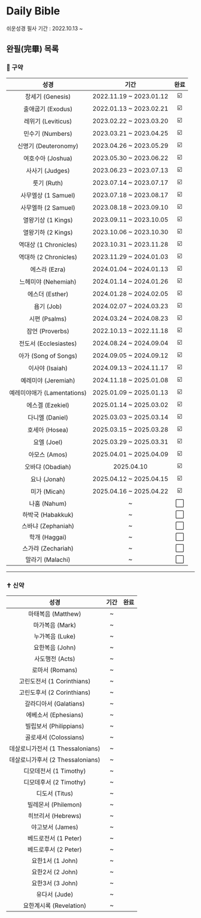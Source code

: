 # Daily Bible
쉬운성경 필사 기간 : 2022.10.13 ~
## 완필(完畢) 목록 
### 📖 구약
| 성경 | 기간 | 완료 |
|:------:|:------:|:------:|
| 창세기 (Genesis) | 2022.11.19 ~ 2023.01.12 | ☑️ |
| 출애굽기 (Exodus) | 2022.01.13 ~ 2023.02.21 | ☑️ |
| 레위기 (Leviticus) | 2023.02.22 ~ 2023.03.20 | ☑️ |
| 민수기 (Numbers) | 2023.03.21 ~ 2023.04.25 | ☑️ |
| 신명기 (Deuteronomy) | 2023.04.26 ~ 2023.05.29 | ☑️ |
| 여호수아 (Joshua) | 2023.05.30 ~ 2023.06.22 | ☑️ |
| 사사기 (Judges) | 2023.06.23 ~ 2023.07.13 | ☑️ |
| 룻기 (Ruth) | 2023.07.14 ~ 2023.07.17 | ☑️ |
| 사무엘상 (1 Samuel) | 2023.07.18 ~ 2023.08.17 | ☑️ |
| 사무엘하 (2 Samuel) | 2023.08.18 ~ 2023.09.10 | ☑️ |
| 열왕기상 (1 Kings) | 2023.09.11 ~ 2023.10.05 | ☑️ |
| 열왕기하 (2 Kings) | 2023.10.06 ~ 2023.10.30 | ☑️ |
| 역대상 (1 Chronicles) | 2023.10.31 ~ 2023.11.28 | ☑️ |
| 역대하 (2 Chronicles) | 2023.11.29 ~ 2024.01.03 | ☑️ |
| 에스라 (Ezra) | 2024.01.04 ~ 2024.01.13 | ☑️ |
| 느헤미야 (Nehemiah) | 2024.01.14 ~ 2024.01.26 | ☑️ |
| 에스더 (Esther) | 2024.01.28 ~ 2024.02.05 | ☑️ |
| 욥기 (Job) | 2024.02.07 ~ 2024.03.23 | ☑️ |
| 시편 (Psalms) | 2024.03.24 ~ 2024.08.23 | ☑️ |
| 잠언 (Proverbs) | 2022.10.13 ~ 2022.11.18 | ☑️ |
| 전도서 (Ecclesiastes) | 2024.08.24 ~ 2024.09.04 | ☑️ |
| 아가 (Song of Songs) | 2024.09.05 ~ 2024.09.12 | ☑️ |
| 이사야 (Isaiah) | 2024.09.13 ~ 2024.11.17 | ☑️ |
| 예레미야 (Jeremiah) | 2024.11.18 ~ 2025.01.08 | ☑️ |
| 예레미야애가 (Lamentations) | 2025.01.09 ~ 2025.01.13 | ☑️ |
| 에스겔 (Ezekiel) | 2025.01.14 ~ 2025.03.02 | ☑️ |
| 다니엘 (Daniel) | 2025.03.03 ~ 2025.03.14 | ☑️ |
| 호세아 (Hosea) | 2025.03.15 ~ 2025.03.28 | ☑️ |
| 요엘 (Joel) | 2025.03.29 ~ 2025.03.31 | ☑️ |
| 아모스 (Amos) | 2025.04.01 ~ 2025.04.09 | ☑️ |
| 오바댜 (Obadiah) | 2025.04.10 | ☑️ |
| 요나 (Jonah) | 2025.04.12 ~ 2025.04.15 | ☑️ |
| 미가 (Micah) | 2025.04.16 ~ 2025.04.22 | ☑️ |
| 나훔 (Nahum) | ~ | ⬜ |
| 하박국 (Habakkuk) | ~ | ⬜ |
| 스바냐 (Zephaniah) | ~ | ⬜ |
| 학개 (Haggai) | ~ | ⬜ |
| 스가랴 (Zechariah) | ~ | ⬜ |
| 말라기 (Malachi) | ~ | ⬜ |

---

### ✝️ 신약
| 성경 | 기간 | 완료 |
|:------:|:------:|:------:|
| 마태복음 (Matthew) | ~ | | ⬜ |
| 마가복음 (Mark) | ~ | | ⬜ |
| 누가복음 (Luke) | ~ | | ⬜ |
| 요한복음 (John) | ~ | | ⬜ |
| 사도행전 (Acts) | ~ | | ⬜ |
| 로마서 (Romans) | ~ | | ⬜ |
| 고린도전서 (1 Corinthians) | ~ | | ⬜ |
| 고린도후서 (2 Corinthians) | ~ | | ⬜ |
| 갈라디아서 (Galatians) | ~ | | ⬜ |
| 에베소서 (Ephesians) | ~ | | ⬜ |
| 빌립보서 (Philippians) | ~ | | ⬜ |
| 골로새서 (Colossians) | ~ | | ⬜ |
| 데살로니가전서 (1 Thessalonians) | ~ | | ⬜ |
| 데살로니가후서 (2 Thessalonians) | ~ | | ⬜ |
| 디모데전서 (1 Timothy) | ~ | | ⬜ |
| 디모데후서 (2 Timothy) | ~ | | ⬜ |
| 디도서 (Titus) | ~ | | ⬜ |
| 빌레몬서 (Philemon) | ~ | | ⬜ |
| 히브리서 (Hebrews) | ~ | | ⬜ |
| 야고보서 (James) | ~ | | ⬜ |
| 베드로전서 (1 Peter) | ~ | | ⬜ |
| 베드로후서 (2 Peter) | ~ | | ⬜ |
| 요한1서 (1 John) | ~ | | ⬜ |
| 요한2서 (2 John) | ~ | | ⬜ |
| 요한3서 (3 John) | ~ | | ⬜ |
| 유다서 (Jude) | ~ | | ⬜ |
| 요한계시록 (Revelation) | ~ | | ⬜ |